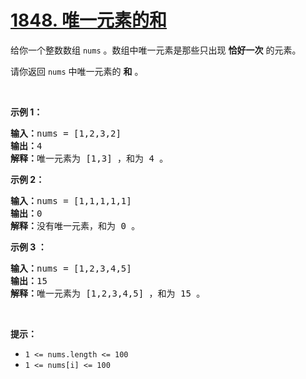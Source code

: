 # [1848. 唯一元素的和](https://leetcode-cn.com/problems/sum-of-unique-elements/)

<p>给你一个整数数组 <code>nums</code> 。数组中唯一元素是那些只出现 <strong>恰好一次</strong> 的元素。</p>

<p>请你返回 <code>nums</code> 中唯一元素的 <strong>和</strong> 。</p>

<p> </p>

<p><strong>示例 1：</strong></p>

<pre><b>输入：</b>nums = [1,2,3,2]
<b>输出：</b>4
<b>解释：</b>唯一元素为 [1,3] ，和为 4 。
</pre>

<p><strong>示例 2：</strong></p>

<pre><b>输入：</b>nums = [1,1,1,1,1]
<b>输出：</b>0
<b>解释：</b>没有唯一元素，和为 0 。
</pre>

<p><strong>示例 3 ：</strong></p>

<pre><b>输入：</b>nums = [1,2,3,4,5]
<b>输出：</b>15
<b>解释：</b>唯一元素为 [1,2,3,4,5] ，和为 15 。
</pre>

<p> </p>

<p><strong>提示：</strong></p>

<ul>
	<li><code>1 &lt;= nums.length &lt;= 100</code></li>
	<li><code>1 &lt;= nums[i] &lt;= 100</code></li>
</ul>

